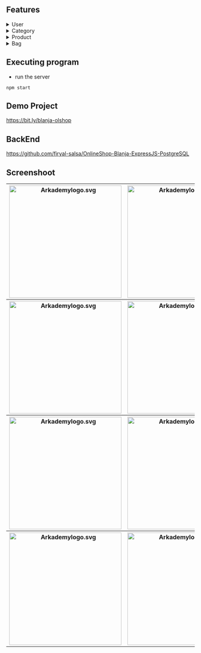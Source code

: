## Features
<details>
  <summary>User</summary>
  
  ## Customer
  1. Sign up
  2. Login
  
  ## Seller
  1. Sign up
  2. Login
  3. Inventory
     * Create
     * Read
     * Read - Sold out
     * Update
     * Delete
</details>

<details>
  <summary>Category</summary>
  
  ## Category
  1. Read
</details>

<details>
  <summary>Product</summary>
  
  ## Product
  1. Create
  2. Read
  3. Update
  4. Delete
  5. Sort by name
  6. Sort by newest
  7. Sort by price
  8. Search
</details>

<details>
  <summary>Bag</summary>
  
  ## Bag
  1. Create
  2. Read
  3. Update
  4. Delete
</details>

## Executing program

* run the server
```
npm start
```

## Demo Project
https://bit.ly/blanja-olshop

## BackEnd

https://github.com/firyal-salsa/OnlineShop-Blanja-ExpressJS-PostgreSQL

## Screenshoot

<table>
  <tr>
    <th>
      <img src="https://res.cloudinary.com/dvehyvk3d/image/upload/v1634186998/Blanja/1_mjesyn.png" width="300px" alt="Arkademylogo.svg" />
    </th>
    <th>
      <img src="https://user-images.githubusercontent.com/55304067/133918703-4bdedf54-05d1-40ce-b1e9-c5d258334bc2.png" width="300px" alt="Arkademylogo.svg" />
    </th>
    <th>
      <img src="https://user-images.githubusercontent.com/55304067/134828735-4de67ff2-56d8-4c22-9ab3-26bd14019d9b.png" width="300px" alt="Arkademylogo.svg" />
    </th>
  </tr>
 <tr>
    <th>
      <img src="https://res.cloudinary.com/dvehyvk3d/image/upload/v1634187003/Blanja/2_wbhniy.png" width="300px" alt="Arkademylogo.svg" />
    </th>
    <th>
      <img src="https://res.cloudinary.com/dvehyvk3d/image/upload/v1634187001/Blanja/5_tiqnzy.png" width="300px" alt="Arkademylogo.svg" />
    </th>
    <th> 
      <img src="https://res.cloudinary.com/dvehyvk3d/image/upload/v1634187001/Blanja/3_kkow7r.png" width="300px" alt="Arkademylogo.svg" />
   </th>
  </tr>
  <tr>
    <th>
      <img src="https://res.cloudinary.com/dvehyvk3d/image/upload/v1634187001/Blanja/4_usdj4m.png" width="300px" alt="Arkademylogo.svg" />
    </th>
    <th>
      <img src="https://res.cloudinary.com/dvehyvk3d/image/upload/v1634187001/Blanja/6_salas0.png" width="300px" alt="Arkademylogo.svg" />
    </th>
    <th>
      <img src="https://res.cloudinary.com/dvehyvk3d/image/upload/v1634187000/Blanja/7_fu2kcr.png" width="300px" alt="Arkademylogo.svg" />
    </th>
  </tr>
  <tr>
    <th>
      <img src="https://res.cloudinary.com/dvehyvk3d/image/upload/v1634187001/Blanja/8_lzudbi.png" width="300px" alt="Arkademylogo.svg" />
    </th>
    <th>
      <img src="" width="300px" alt="Arkademylogo.svg" />
    </th>
    <th>
      <img src="" width="300px" alt="Arkademylogo.svg" />
    </th>
  </tr>
</table>
